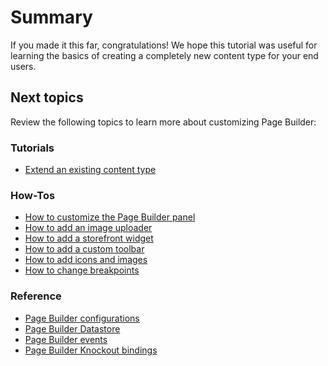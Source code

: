 # Summary

If you made it this far, congratulations! We hope this tutorial was useful for learning the basics of creating a completely new content type for your end users. 

## Next topics
Review the following topics to learn more about customizing Page Builder:

### Tutorials

- [Extend an existing content type](../extend-existing-content-type/overview.md)

### How-Tos

- [How to customize the Page Builder panel](../how-to/how-to-customize-panel.md)
- [How to add an image uploader](../how-to/how-to-add-image-uploader.md)
- [How to add a storefront widget](../how-to/how-to-add-storefront-widget.md)
- [How to add a custom toolbar](../how-to/how-to-add-custom-toolbar.md)
- [How to add icons and images](../how-to/how-to-add-icons-images.md)
- [How to change breakpoints](../how-to/how-to-change-breakpoints.md)

### Reference

- [Page Builder configurations](../reference/configurations.md)
- [Page Builder Datastore](../reference/data-store.md)
- [Page Builder events](../reference/events.md)
- [Page Builder Knockout bindings](../reference/knockout-bindings.md)
